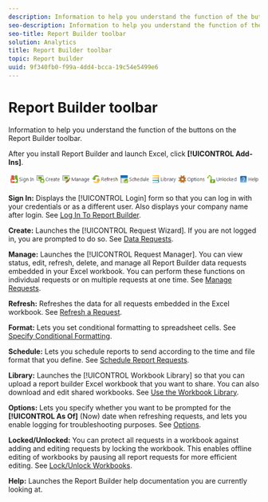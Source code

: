 ```yaml
---
description: Information to help you understand the function of the buttons on the Report Builder toolbar.
seo-description: Information to help you understand the function of the buttons on the Report Builder toolbar.
seo-title: Report Builder toolbar
solution: Analytics
title: Report Builder toolbar
topic: Report builder
uuid: 9f340fb0-f99a-4dd4-bcca-19c54e5499e6
---
```


# Report Builder toolbar

Information to help you understand the function of the buttons on the Report Builder toolbar.

After you install Report Builder and launch Excel, click **[!UICONTROL Add-Ins]**.

![](assets/report_builder_toolbar.png)

**Sign In:** Displays the [!UICONTROL Login] form so that you can log in with your credentials or as a different user. Also displays your company name after login. See [Log In To Report Builder](../../analyze/report-builder/setup/t-loggin-in-to-reportbuilder.md#task_08762953310F4FB0B91C0B1AA5044BAC).

**Create:** Launches the [!UICONTROL Request Wizard]. If you are not logged in, you are prompted to do so. See [Data Requests](../../analyze/report-builder/data-requests/data-requests.md#concept_E14C1E6B63C44D02BF8D80021B4B0F89).

**Manage:** Launches the [!UICONTROL Request Manager]. You can view status, edit, refresh, delete, and manage all Report Builder data requests embedded in your Excel workbook. You can perform these functions on individual requests or on multiple requests at one time. See [Manage Requests](../../analyze/report-builder/manage-requests/r-arb-manage-requests.md).

**Refresh:** Refreshes the data for all requests embedded in the Excel workbook. See [Refresh a Request](../../analyze/report-builder/manage-requests/t-refresh-a-request.md#task_96556DB051A2479A955999D3837EE609).

**Format:** Lets you set conditional formatting to spreadsheet cells. See [Specify Conditional Formatting](../../analyze/report-builder/manage-requests/specify-conditional-formatting.md#concept_14E74D5B12A940588CD56AAB42831DEA).

**Schedule:** Lets you schedule reports to send according to the time and file format that you define. See [Schedule Report Requests](../../analyze/report-builder/schedule-report-requests.md#concept_425CEC16D3B149E09EC341CF12F59FA8).

**Library:** Launches the [!UICONTROL Workbook Library] so that you can upload a report builder Excel workbook that you want to share. You can also download and edit shared workbooks. See [Use the Workbook Library](../../analyze/report-builder/workbook-library/t-upload-a-workbook.md).

**Options:** Lets you specify whether you want to be prompted for the **[!UICONTROL As Of]** (Now) date when refreshing requests, and lets you enable logging for troubleshooting purposes. See [Options](../../analyze/report-builder/options.md#task_99D94C0888294D87AC57A91B4B9CEDBF).

**Locked/Unlocked:** You can protect all requests in a workbook against adding and editing requests by locking the workbook. This enables offline editing of workbooks by pausing all report requests for more efficient editing. See [Lock/Unlock Workbooks](../../analyze/report-builder/workbook-library/protect-wb.md#concept_8FAD0CFBAFDF417ABDDEA4CC26F93F83).

**Help:** Launches the Report Builder help documentation you are currently looking at.
